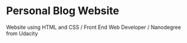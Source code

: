# Personal Blog Website
Website using HTML and CSS / Front End Web Developer / Nanodegree from Udacity
